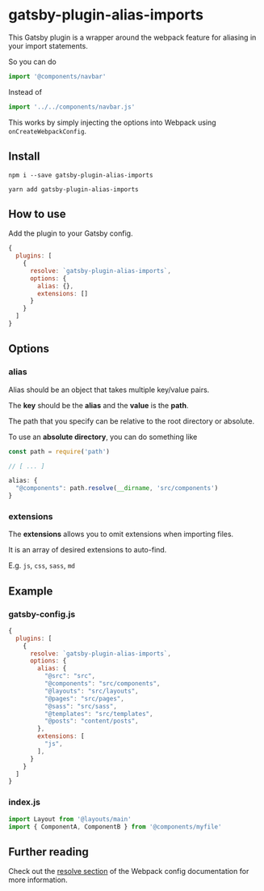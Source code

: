 # gatsby-plugin-alias-imports

This Gatsby plugin is a wrapper around the webpack feature for aliasing in your import statements.

So you can do

```javascript
import '@components/navbar'
```

Instead of

```javascript
import '../../components/navbar.js'
```

This works by simply injecting the options into Webpack using `onCreateWebpackConfig`.

## Install

`npm i --save gatsby-plugin-alias-imports`

`yarn add gatsby-plugin-alias-imports`

## How to use

Add the plugin to your Gatsby config.

```javascript
{
  plugins: [
    {
      resolve: `gatsby-plugin-alias-imports`,
      options: {
        alias: {},
        extensions: []
      }
    }
  ]
}
```

## Options

### alias

Alias should be an object that takes multiple key/value pairs.

The **key** should be the **alias** and the **value** is the **path**.

The path that you specify can be relative to the root directory or absolute.

To use an **absolute directory**, you can do something like

```javascript
const path = require('path')

// [ ... ]

alias: {
  "@components": path.resolve(__dirname, 'src/components')
}
```

### extensions

The **extensions** allows you to omit extensions when importing files.

It is an array of desired extensions to auto-find.

E.g. `js`, `css`, `sass`, `md`

## Example

### gatsby-config.js

```javascript
{
  plugins: [
    {
      resolve: `gatsby-plugin-alias-imports`,
      options: {
        alias: {
          "@src": "src",
          "@components": "src/components",
          "@layouts": "src/layouts",
          "@pages": "src/pages",
          "@sass": "src/sass",
          "@templates": "src/templates",
          "@posts": "content/posts",
        },
        extensions: [
          "js",
        ],
      }
    }
  ]
}
```

### index.js

```javascript
import Layout from '@layouts/main'
import { ComponentA, ComponentB } from '@components/myfile'
```

## Further reading

Check out the [resolve section][1] of the Webpack config documentation for more information.

[1]: https://webpack.js.org/configuration/resolve/#resolve-alias